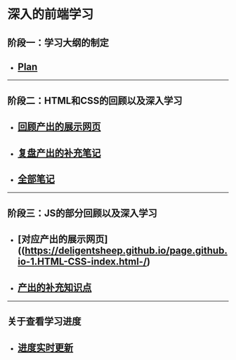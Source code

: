 # 深入的前端学习
## 阶段一：学习大纲的制定
- [Plan](study.md)
  --
---
## 阶段二：HTML和CSS的回顾以及深入学习
- [回顾产出的展示网页](https://deligentsheep.github.io/page.github.io-1.HTML-CSS-index.html-/)
  --  
- [复盘产出的补充笔记](HTML+CSS混合.md)
  --

- [全部笔记](1.HTML+CSS)
  --
---
## 阶段三：JS的部分回顾以及深入学习
- [对应产出的展示网页]((https://deligentsheep.github.io/page.github.io-1.HTML-CSS-index.html-/)
  --
- [产出的补充知识点](./2.JS/.JS.md)
  --
---
## 关于查看学习进度
- [进度实时更新](url)
  --
